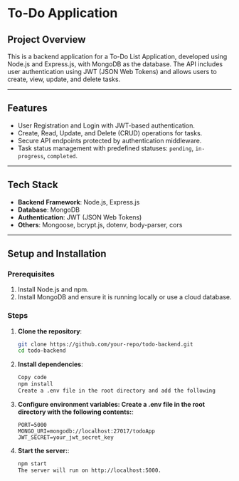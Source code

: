 # To-Do Application

## Project Overview
This is a backend application for a To-Do List Application, developed using Node.js and Express.js, with MongoDB as the database. The API includes user authentication using JWT (JSON Web Tokens) and allows users to create, view, update, and delete tasks.

---

## Features
- User Registration and Login with JWT-based authentication.
- Create, Read, Update, and Delete (CRUD) operations for tasks.
- Secure API endpoints protected by authentication middleware.
- Task status management with predefined statuses: `pending`, `in-progress`, `completed`.

---

## Tech Stack
- **Backend Framework**: Node.js, Express.js  
- **Database**: MongoDB  
- **Authentication**: JWT (JSON Web Tokens)  
- **Others**: Mongoose, bcrypt.js, dotenv, body-parser, cors  

---

## Setup and Installation

### Prerequisites
1. Install Node.js and npm.
2. Install MongoDB and ensure it is running locally or use a cloud database.

### Steps
1. **Clone the repository**:
   ```bash
   git clone https://github.com/your-repo/todo-backend.git
   cd todo-backend

2. **Install dependencies**:
    ```bash
   Copy code
   npm install
   Create a .env file in the root directory and add the following

3. **Configure environment variables: Create a .env file in the root directory with the following contents:**:
    ```plaintext
    PORT=5000
    MONGO_URI=mongodb://localhost:27017/todoApp
    JWT_SECRET=your_jwt_secret_key

4. **Start the server:**:
    ```bash
    npm start
    The server will run on http://localhost:5000.